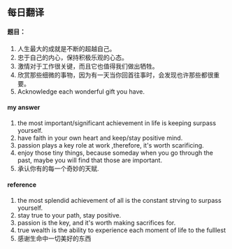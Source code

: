 ## 每日翻译

#### 题目：

1. 人生最大的成就是不断的超越自己。
2.    忠于自己的内心，保持积极乐观的心态。
3.    激情对于工作很关键，而且它也值得我们做出牺牲。
4.    欣赏那些细微的事物，因为有一天当你回首往事时，会发现也许那些都很重要。
5.    Acknowledge each wonderful gift you have.

#### my answer

1. the most important/significant achievement in life is keeping surpass yourself.
2. have faith in your own heart and keep/stay positive mind.
3. passion plays a key role at work ,therefore, it's worth scarificing.
4. enjoy those tiny things, because someday when you go through the past, maybe you will find that those are important.
5. 承认你有的每一个奇妙的天赋.

#### reference

1. the most splendid achievement of all is the constant strving to surpass yourself.
2. stay true to your path, stay positive.
3. passion is the key, and it's worth making sacrifices for.
4. true wealth is the ability to experience each moment of life to the fulllest
5. 感谢生命中一切美好的东西
